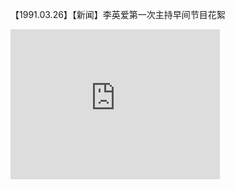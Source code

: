 【1991.03.26】【新闻】李英爱第一次主持早间节目花絮         
<div class="embed-container">
  <iframe
      src="https://video.h5.weibo.cn/1034:4354134455840605/4354135732075998"
      width="335"
      height="240"
      frameborder="0"
      allowfullscreen="">
  </iframe>
</div>